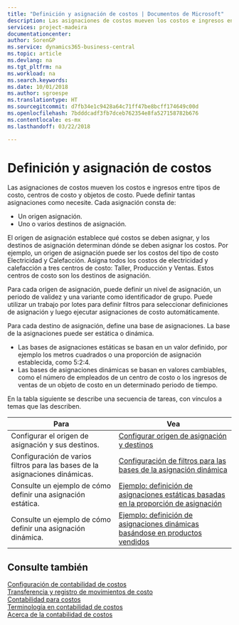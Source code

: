 ```yaml
---
title: "Definición y asignación de costos | Documentos de Microsoft"
description: Las asignaciones de costos mueven los costos e ingresos entre tipos de costo, centros de costo y objetos de costo. Puede definir tantas asignaciones como necesite.
services: project-madeira
documentationcenter: 
author: SorenGP
ms.service: dynamics365-business-central
ms.topic: article
ms.devlang: na
ms.tgt_pltfrm: na
ms.workload: na
ms.search.keywords: 
ms.date: 10/01/2018
ms.author: sgroespe
ms.translationtype: HT
ms.sourcegitcommit: d7fb34e1c9428a64c71ff47be8bcff174649c00d
ms.openlocfilehash: 7bdddcadf3fb7dceb762354e8fa527158782b676
ms.contentlocale: es-mx
ms.lasthandoff: 03/22/2018

---
```

# <a name="defining-and-allocating-costs"></a>Definición y asignación de costos
Las asignaciones de costos mueven los costos e ingresos entre tipos de costo, centros de costo y objetos de costo. Puede definir tantas asignaciones como necesite. Cada asignación consta de:  

-   Un origen asignación.  
-   Uno o varios destinos de asignación.  

El origen de asignación establece qué costos se deben asignar, y los destinos de asignación determinan dónde se deben asignar los costos. Por ejemplo, un origen de asignación puede ser los costos del tipo de costo Electricidad y Calefacción. Asigna todos los costos de electricidad y calefacción a tres centros de costo: Taller, Producción y Ventas. Estos centros de costo son los destinos de asignación.  

Para cada origen de asignación, puede definir un nivel de asignación, un periodo de validez y una variante como identificador de grupo. Puede utilizar un trabajo por lotes para definir filtros para seleccionar definiciones de asignación y luego ejecutar asignaciones de costo automáticamente.  

Para cada destino de asignación, define una base de asignaciones. La base de la asignaciones puede ser estática o dinámica.  

-   Las bases de asignaciones estáticas se basan en un valor definido, por ejemplo los metros cuadrados o una proporción de asignación establecida, como 5:2:4.  
-   Las bases de asignaciones dinámicas se basan en valores cambiables, como el número de empleados de un centro de costo o los ingresos de ventas de un objeto de costo en un determinado periodo de tiempo.  

En la tabla siguiente se describe una secuencia de tareas, con vínculos a temas que las describen.

|Para|Vea|  
|--------|---------|  
|Configurar el origen de asignación y sus destinos.|[Configurar origen de asignación y destinos](finance-how-to-set-up-allocation-source-and-targets.md)|  
|Configuración de varios filtros para las bases de la asignaciones dinámicas.|[Configuración de filtros para las bases de la asignación dinámica](finance-setting-filters-for-dynamic-allocation-bases.md)|  
|Consulte un ejemplo de cómo definir una asignación estática.|[Ejemplo: definición de asignaciones estáticas basadas en la proporción de asignación](finance-scenario-example-defining-static-allocations-based-on-allocation-ratio.md)|  
|Consulte un ejemplo de cómo definir una asignación dinámica.|[Ejemplo: definición de asignaciones dinámicas basándose en productos vendidos](finance-scenario-example-defining-dynamic-allocations-based-on-items-sold.md)|  

## <a name="see-also"></a>Consulte también  
 [Configuración de contabilidad de costos](finance-set-up-cost-accounting.md)   
 [Transferencia y registro de movimientos de costo](finance-transfer-and-post-cost-entries.md)   
 [Contabilidad para costos](finance-manage-cost-accounting.md)   
 [Terminología en contabilidad de costos](finance-terminology-in-cost-accounting.md)   
 [Acerca de la contabilidad de costos](finance-about-cost-accounting.md)

